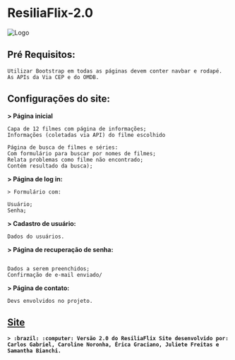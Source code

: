 # ResiliaFlix-2.0

![Logo](../img/logoResilia2)

## Pré Requisitos: 

```Utilizar Bootstrap em todas as páginas devem conter navbar e rodapé. As APIs da Via CEP e do OMDB. ```

## Configurações do site:

**> Página inicial**
```
Capa de 12 filmes com página de informações; 
Informações (coletadas via API) do filme escolhido

Página de busca de filmes e séries:
Com formulário para buscar por nomes de filmes;
Relata problemas como filme não encontrado;
Contém resultado da busca); 
```

**> Página de log in:**
```
> Formulário com:

Usuário;
Senha; 
```

**> Cadastro de usuário:**
```Formulário com:
Dados do usuários.
```

**> Página de recuperação de senha:** 
```Formulário com:

Dados a serem preenchidos;
Confirmação de e-mail enviado/
```

**> Página de contato:**

```Devs envolvidos no projeto.```


## [Site]()

**```> :brazil: :computer: Versão 2.0 do ResiliaFlix
Site desenvolvido por: Carlos Gabriel, Caroline Noronha, Érica Graciano, Juliete Freitas e Samantha Bianchi.```**
